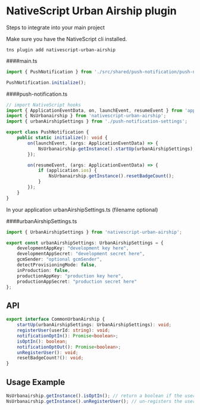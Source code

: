 # NativeScript Urban Airship plugin

Steps to integrate into your main project

Make sure you have the NativeScript cli installed.

```
tns plugin add nativescript-urban-airship
```

####main.ts

``` typescript
import { PushNotification } from './src/shared/push-notification/push-notification';

PushNotification.initialize();
```

####push-notification.ts

``` typescript
// import NativeScript hooks
import { ApplicationEventData, on, launchEvent, resumeEvent } from 'application';
import { NsUrbanairship } from 'nativescript-urban-airship';
import { urbanAirshipSettings } from './push-notification-settings';

export class PushNotification {
    public static initialize(): void {
        on(launchEvent, (args: ApplicationEventData) => {
            NsUrbanairship.getInstance().startUp(urbanAirshipSettings);
        });

        on(resumeEvent, (args: ApplicationEventData) => {
            if (application.ios) {
                NsUrbanairship.getInstance().resetBadgeCount();
            }
        });
    }
}
```

In your application urbanAirshipSettings.ts (filename optional)

####urbanAirshipSettings.ts

``` typescript
import { UrbanAirshipSettings } from 'nativescript-urban-airship';

export const urbanAirshipSettings: UrbanAirshipSettings = {
    developmentAppKey: "development key here",
    developmentAppSecret: "development secret here",
    gcmSender: "optional gcmSender",
    detectProvisioningMode: false,
    inProduction: false,
    productionAppKey: "production key here",
    productionAppSecret: "production secret here"
};
```

## API

``` typescript
export interface CommonUrbanAirship {
    startUp(urbanAirshipSettings: UrbanAirshipSettings): void;
    registerUser(userId: string): void;
    notificationOptIn(): Promise<boolean>;
    isOptIn(): boolean;
    notificationOptOut(): Promise<boolean>;
    unRegisterUser(): void;
    resetBadgeCount?(): void; 
}
```

## Usage Example
``` typescript
NsUrbanairship.getInstance().isOptIn(); // return a boolean if the user has registered for notifications
NsUrbanairship.getInstance().unRegisterUser(); // un-registers the user from receiving notifications
```